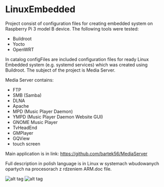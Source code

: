 # LinuxEmbedded

Project consist of configuration files for creating embedded system on Raspberry Pi 3 model B device.
The following tools were tested:
- Buildroot
- Yocto
- OpenWRT

In catalog configFiles are included configuration files for ready Linux Embedded system (e.g. systemd services) which was created using Buildroot. The subject of the project is Media Server.

Media Server contains:
- FTP
- SMB (Samba)
- DLNA
- Apache
- MPD (Music Player Daemon)
- YMPD (Music Player Daemon Website GUI)
- GNOME Music Player
- TvHeadEnd
- GMPlayer
- GQView
- touch screen

Main application is in link: https://github.com/bartek56/MediaServer

Full description in polish language is in Linux w systemach wbudowanych opartych na procesorach z rdzeniem ARM.doc file. 

![alt tag](https://github.com/bartek56/LinuxEmbedded/blob/master/photos/MediaServer.png)
![alt tag](https://github.com/bartek56/LinuxEmbedded/blob/master/photos/MediaServer_photoFromTheBack.png)

